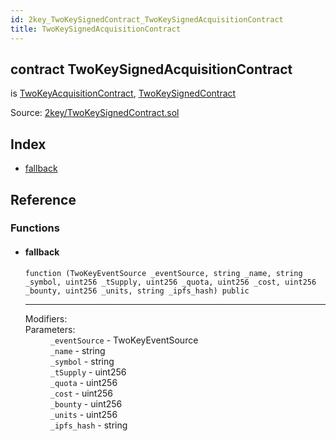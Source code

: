 ```yaml
---
id: 2key_TwoKeySignedContract_TwoKeySignedAcquisitionContract
title: TwoKeySignedAcquisitionContract
---
```


<div class="contract-doc"><div class="contract"><h2 class="contract-header"><span class="contract-kind">contract</span> TwoKeySignedAcquisitionContract</h2><p class="base-contracts"><span>is</span> <a href="2key_TwoKeyContract_TwoKeyAcquisitionContract.html">TwoKeyAcquisitionContract</a><span>, </span><a href="2key_TwoKeySignedContract.html">TwoKeySignedContract</a></p><div class="source">Source: <a href="git+https://github.com/2keynet/web3-alpha/blob/v0.0.1/contracts/2key/TwoKeySignedContract.sol" target="_blank">2key/TwoKeySignedContract.sol</a></div></div><div class="index"><h2>Index</h2><ul><li><a href="2key_TwoKeySignedContract_TwoKeySignedAcquisitionContract.html#">fallback</a></li></ul></div><div class="reference"><h2>Reference</h2><div class="functions"><h3>Functions</h3><ul><li><div class="item function"><span id="fallback" class="anchor-marker"></span><h4 class="name">fallback</h4><div class="body"><code class="signature">function <strong></strong><span>(TwoKeyEventSource _eventSource, string _name, string _symbol, uint256 _tSupply, uint256 _quota, uint256 _cost, uint256 _bounty, uint256 _units, string _ipfs_hash) </span><span>public </span></code><hr/><dl><dt><span class="label-modifiers">Modifiers:</span></dt><dd></dd><dt><span class="label-parameters">Parameters:</span></dt><dd><div><code>_eventSource</code> - TwoKeyEventSource</div><div><code>_name</code> - string</div><div><code>_symbol</code> - string</div><div><code>_tSupply</code> - uint256</div><div><code>_quota</code> - uint256</div><div><code>_cost</code> - uint256</div><div><code>_bounty</code> - uint256</div><div><code>_units</code> - uint256</div><div><code>_ipfs_hash</code> - string</div></dd></dl></div></div></li></ul></div></div></div>
